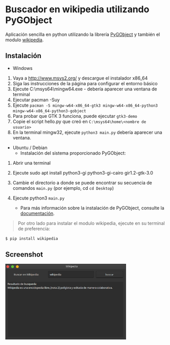  # Buscador en wikipedia utilizando PyGObject
Aplicación sencilla en python utilizando la librería [PyGObject](hhttps://pygobject.readthedocs.io/) y también el modulo [wikipedia](https://pypi.org/project/wikipedia/).


## Instalación

- Windows
1. Vaya a http://www.msys2.org/ y descargue el instalador x86_64
2. Siga las instrucciones de la página para configurar el entorno básico
3. Ejecute C:\msys64\mingw64.exe - debería aparecer una ventana de terminal
4. Ejecutar pacman -Suy
4. Ejecute `pacman -S mingw-w64-x86_64-gtk3 mingw-w64-x86_64-python3 mingw-w64-x86_64-python3-gobject`
6. Para probar que GTK 3 funciona, puede ejecutar `gtk3-demo`
7. Copie el script hello.py que creó en `C:\msys64\home\<nombre de usuario>`
8. En la terminal mingw32, ejecute `python3 main.py` debería aparecer una ventana.

- Ubuntu / Debian
    - Instalación del sistema proporcionado PyGObject:
1. Abrir una terminal
2. Ejecute sudo apt install python3-gi python3-gi-cairo gir1.2-gtk-3.0
3. Cambie el directorio a donde se puede encontrar su secuencia de comandos `main.py` (por ejemplo, cd `cd Desktop`)
4. Ejecute python3  `main.py `

    - Para más información sobre la instalación de PyGObject, consulte la [documentación](https://pygobject.readthedocs.io/en/latest/getting_started.html).

> Por otro lado para instalar el modulo wikipedia, ejecute en su terminal de preferencia:
```bash
$ pip install wikipedia

```

## Screenshot

<img src="images/Screenshot.png" width="378px">
